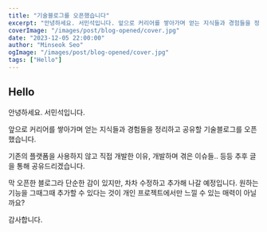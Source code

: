 ```yaml
---
title: "기술블로그를 오픈했습니다"
excerpt: "안녕하세요. 서민석입니다. 앞으로 커리어를 쌓아가며 얻는 지식들과 경험들을 정리하고 공유할 기술블로그를 오픈했습니다."
coverImage: "/images/post/blog-opened/cover.jpg"
date: "2023-12-05 22:00:00"
author: "Minseok Seo"
ogImage: "/images/post/blog-opened/cover.jpg"
tags: ["Hello"]
---
```


## Hello

안녕하세요. 서민석입니다.

앞으로 커리어를 쌓아가며 얻는 지식들과 경험들을 정리하고 공유할 기술블로그를 오픈했습니다.

기존의 플랫폼을 사용하지 않고 직접 개발한 이유, 개발하며 겪은 이슈들.. 등등 추후 글을 통해 공유드리겠습니다.

막 오픈한 블로그라 단순한 감이 있지만, 차차 수정하고 추가해 나갈 예정입니다. 원하는 기능을 그때그때 추가할 수 있다는 것이 개인 프로젝트에서만 느낄 수 있는 매력이 아닐까요?

감사합니다.
